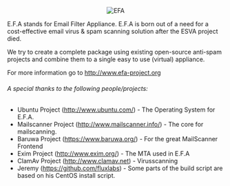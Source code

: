 <p align="center" >
  <img src="http://www.efa-project.org/wp-content/uploads/2012/10/logo-2-55px.png" alt="EFA" title="EFA">
</p>


E.F.A stands for Email Filter Appliance.
E.F.A is born out of a need for a cost-effective email virus & spam scanning solution after the ESVA project died.

We try to create a complete package using existing open-source anti-spam projects and combine them to a single easy to use (virtual) appliance.

For more information go to http://www.efa-project.org
  
  
  
  
  
  
  
###### A special thanks to the following people/projects:
* Ubuntu Project (http://www.ubuntu.com/)				- The Operating System for E.F.A.
* Mailscanner Project (http://www.mailscanner.info/)	- The core for mailscanning.
* Baruwa Project (https://www.baruwa.org/)				- For the great MailScanner Frontend
* Exim Project (http://www.exim.org/)					- The MTA used in E.F.A
* ClamAv Project (http://www.clamav.net)				- Virusscanning
* Jeremy (https://github.com/fluxlabs)					- Some parts of the build script are based on his CentOS install script.